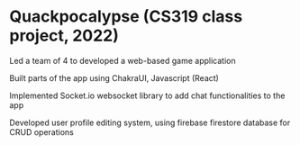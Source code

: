 # Quackpocalypse (CS319 class project, 2022)

Led a team of 4 to developed a web-based game application 

Built parts of the app using ChakraUI, Javascript (React)

Implemented Socket.io websocket library to add chat functionalities to the app

Developed user profile editing system, using firebase firestore database for CRUD operations


